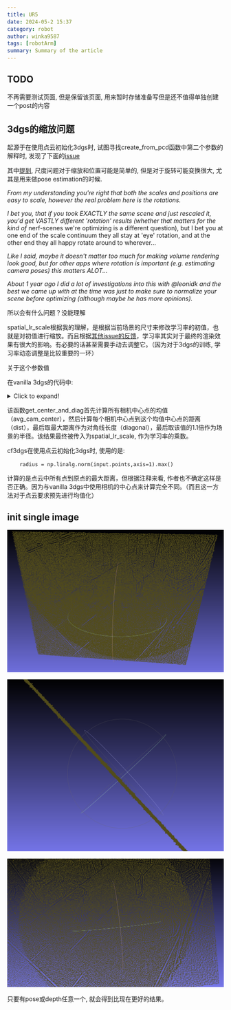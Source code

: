 ```yaml
---
title: UR5
date: 2024-05-2 15:37
category: robot
author: winka9587
tags: [robotArm]
summary: Summary of the article
---
```

## TODO

不再需要测试页面, 但是保留该页面, 用来暂时存储准备写但是还不值得单独创建一个post的内容

## 3dgs的缩放问题

起源于在使用点云初始化3dgs时, 试图寻找create_from_pcd函数中第二个参数的解释时, 发现了下面的[issue](https://github.com/graphdeco-inria/gaussian-splatting/issues/38)

其中[提到](https://github.com/graphdeco-inria/gaussian-splatting/issues/38#issuecomment-1638468622), 尺度问题对于缩放和位置可能是简单的, 但是对于旋转可能变换很大, 尤其是用来做pose estimation的时候.

*From my understanding you're right that both the scales and positions are easy to scale, however the real problem here is the rotations.*

*I bet you, that if you took EXACTLY the same scene and just rescaled it, you'd get VASTLY different 'rotation' results (whether that matters for the kind of* nerf-scenes we're optimizing is a different question), but I bet you at one end of the scale continuum they all stay at 'eye' rotation, and at the other end they all happy rotate around to wherever...

*Like I said, maybe it doesn't matter too much for making volume rendering look good, but for other apps where rotation is important (e.g. estimating camera poses) this matters ALOT...*

*About 1 year ago I did a lot of investigations into this with @leonidk and the best we came up with at the time was just to make sure to normalize your scene before optimizing (although maybe he has more opinions).*

所以会有什么问题？没能理解

spatial_lr_scale根据我的理解，是根据当前场景的尺寸来修改学习率的初值，也就是对初值进行缩放。而且根据[其他issue的反馈](https://github.com/graphdeco-inria/gaussian-splatting/issues/49)，学习率其实对于最终的渲染效果有很大的影响。有必要的话甚至需要手动去调整它。（因为对于3dgs的训练, 学习率动态调整是比较重要的一环）

关于这个参数值

在vanilla 3dgs的代码中:

<details>
<summary>Click to expand!</summary>

~~~
"""
    translate: np.array 均值点取反, 便于之后计算世界坐标系的均值化后的坐标
    radius: float 相机中心点到最远的相机中心点的距离 * 1.1
"""
def getNerfppNorm(cam_info):
    def get_center_and_diag(cam_centers):
        cam_centers = np.hstack(cam_centers)
        avg_cam_center = np.mean(cam_centers, axis=1, keepdims=True)
        center = avg_cam_center
        dist = np.linalg.norm(cam_centers - center, axis=0, keepdims=True)
        diagonal = np.max(dist)
        return center.flatten(), diagonal

    cam_centers = []

    for cam in cam_info:
        W2C = getWorld2View2(cam.R, cam.T)
        C2W = np.linalg.inv(W2C)
        cam_centers.append(C2W[:3, 3:4])

    center, diagonal = get_center_and_diag(cam_centers)
    radius = diagonal * 1.1

    translate = -center

    return {"translate": translate, "radius": radius}
~~~
</details>

该函数get_center_and_diag首先计算所有相机中心点的均值（avg_cam_center），然后计算每个相机中心点到这个均值中心点的距离（dist），最后取最大距离作为对角线长度（diagonal），最后取该值的1.1倍作为场景的半径。该结果最终被传入为spatial_lr_scale, 作为学习率的乘数。


cf3dgs在使用点云初始化3dgs时, 使用的是:

~~~
    radius = np.linalg.norm(input.points,axis=1).max()
~~~

计算的是点云中所有点到原点的最大距离，但根据注释来看, 作者也不确定这样是否正确。因为与vanilla 3dgs中使用相机的中心点来计算完全不同。（而且这一方法对于点云要求预先进行均值化）


## init single image

![](/assets/img/2024-07-16-14-27-13.png)

![](/assets/img/2024-07-16-14-27-29.png)

![](/assets/img/2024-07-16-14-27-57.png)

只要有pose或depth任意一个, 就会得到比现在更好的结果。